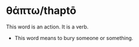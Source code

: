 # θάπτω/thaptō
This word is an action. It is a verb.
* This word means to bury someone or something.
